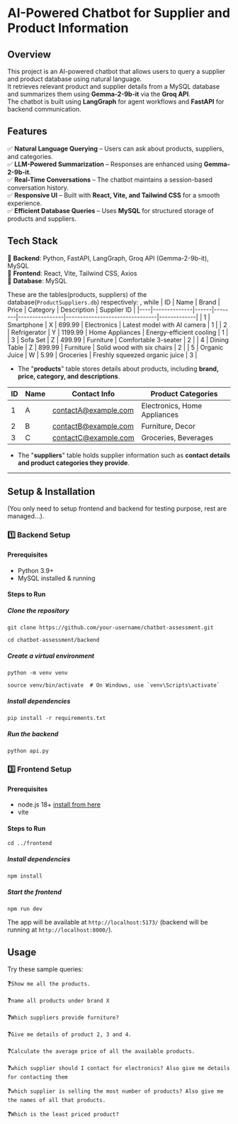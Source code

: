 # AI-Powered Chatbot for Supplier and Product Information

## Overview  
This project is an AI-powered chatbot that allows users to query a supplier and product database using natural language.  
It retrieves relevant product and supplier details from a MySQL database and summarizes them using **Gemma-2-9b-it** via the **Groq API**.  
The chatbot is built using **LangGraph** for agent workflows and **FastAPI** for backend communication.  

## Features  
✅ **Natural Language Querying** – Users can ask about products, suppliers, and categories.  
✅ **LLM-Powered Summarization** – Responses are enhanced using **Gemma-2-9b-it**.  
✅ **Real-Time Conversations** – The chatbot maintains a session-based conversation history.  
✅ **Responsive UI** – Built with **React, Vite, and Tailwind CSS** for a smooth experience.  
✅ **Efficient Database Queries** – Uses **MySQL** for structured storage of products and suppliers.  

## Tech Stack  
🔹 **Backend**: Python, FastAPI, LangGraph, Groq API (Gemma-2-9b-it), MySQL  
🔹 **Frontend**: React, Vite, Tailwind CSS, Axios  
🔹 **Database**: MySQL  

These are the tables(products, suppliers) of the database(`ProductSuppliers.db`) respectively:
, while 
| ID  | Name           | Brand | Price   | Category          | Description                        | Supplier ID |
|----|--------------|------|--------|----------------|--------------------------------|-------------|
| 1  | Smartphone    | X    | 699.99  | Electronics      | Latest model with AI camera    | 1           |
| 2  | Refrigerator  | Y    | 1199.99 | Home Appliances  | Energy-efficient cooling       | 1           |
| 3  | Sofa Set      | Z    | 499.99  | Furniture        | Comfortable 3-seater           | 2           |
| 4  | Dining Table  | Z    | 899.99  | Furniture        | Solid wood with six chairs     | 2           |
| 5  | Organic Juice | W    | 5.99    | Groceries        | Freshly squeezed organic juice | 3           |

- The "**products**" table stores details about products, including **brand, price, category, and descriptions**.

| ID  | Name | Contact Info         | Product Categories               |
|----|------|----------------------|----------------------------------|
| 1  | A    | contactA@example.com | Electronics, Home Appliances    |
| 2  | B    | contactB@example.com | Furniture, Decor                |
| 3  | C    | contactC@example.com | Groceries, Beverages            |

- The "**suppliers**" table holds supplier information such as **contact details and product categories they provide**.
---

## Setup & Installation  
(You only need to setup frontend and backend for testing purpose, rest are managed...).
### 1️⃣ Backend Setup  
#### **Prerequisites**  
- Python 3.9+  
- MySQL installed & running  

#### **Steps to Run**  
##### Clone the repository
```
git clone https://github.com/your-username/chatbot-assessment.git
```
```
cd chatbot-assessment/backend
```

##### Create a virtual environment
```
python -m venv venv
```
```
source venv/bin/activate  # On Windows, use `venv\Scripts\activate`
```

##### Install dependencies
```
pip install -r requirements.txt
```

##### Run the backend
```
python api.py
```

### 3️⃣ Frontend Setup
#### **Prerequisites**  
- node.js 18+ [install from here](https://nodejs.org/en/download)
- vite
  
#### **Steps to Run**  
```
cd ../frontend
```

##### Install dependencies
```
npm install
```

##### Start the frontend
```
npm run dev
```
The app will be available at `http://localhost:5173/` (backend will be running at `http://localhost:8000/`).

## Usage
Try these sample queries:

❓```Show me all the products.```

❓```name all products under brand X```

❓```Which suppliers provide furniture?```

❓```Give me details of product 2, 3 and 4.```

❓```Calculate the average price of all the available products.```

❓```which supplier should I contact for electronics? Also give me details for contacting them```

❓```which supplier is selling the most number of products? Also give me the names of all that products.```

❓```Which is the least priced product?```



  
